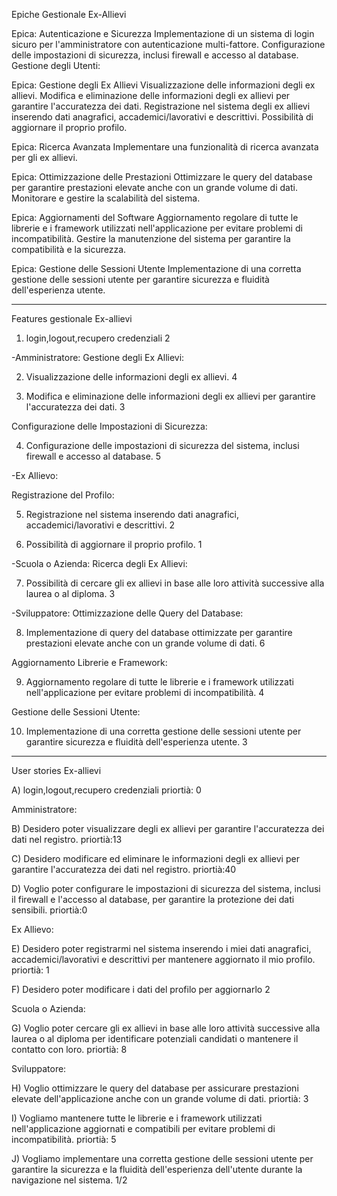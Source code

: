 Epiche Gestionale Ex-Allievi

Epica: Autenticazione e Sicurezza
Implementazione di un sistema di login sicuro per l'amministratore con autenticazione multi-fattore.
Configurazione delle impostazioni di sicurezza, inclusi firewall e accesso al database.
Gestione degli Utenti:

Epica: Gestione degli Ex Allievi
Visualizzazione delle informazioni degli ex allievi.
Modifica e eliminazione delle informazioni degli ex allievi per garantire l'accuratezza dei dati.
Registrazione nel sistema degli ex allievi inserendo dati anagrafici, accademici/lavorativi e descrittivi.
Possibilità di aggiornare il proprio profilo.

Epica: Ricerca Avanzata
Implementare una funzionalità di ricerca avanzata per gli ex allievi.

Epica: Ottimizzazione delle Prestazioni
Ottimizzare le query del database per garantire prestazioni elevate anche con un grande volume di dati.
Monitorare e gestire la scalabilità del sistema.

Epica: Aggiornamenti del Software
Aggiornamento regolare di tutte le librerie e i framework utilizzati nell'applicazione per evitare problemi di incompatibilità.
Gestire la manutenzione del sistema per garantire la compatibilità e la sicurezza.

Epica: Gestione delle Sessioni Utente
Implementazione di una corretta gestione delle sessioni utente per garantire sicurezza e fluidità dell'esperienza utente.

---------------------------------------------------------------------------------------------------------

Features gestionale Ex-allievi

1) login,logout,recupero credenziali    2

-Amministratore:
Gestione degli Ex Allievi:

2) Visualizzazione delle informazioni degli ex allievi.    4

3) Modifica e eliminazione delle informazioni degli ex allievi per garantire l'accuratezza dei dati.    3

Configurazione delle Impostazioni di Sicurezza:

4) Configurazione delle impostazioni di sicurezza del sistema, inclusi firewall e accesso al database.      5

-Ex Allievo:

Registrazione del Profilo:

5) Registrazione nel sistema inserendo dati anagrafici, accademici/lavorativi e descrittivi.        2

6) Possibilità di aggiornare il proprio profilo.        1

-Scuola o Azienda:
Ricerca degli Ex Allievi:

7) Possibilità di cercare gli ex allievi in base alle loro attività successive alla laurea o al diploma.    3

-Sviluppatore:
Ottimizzazione delle Query del Database:

8) Implementazione di query del database ottimizzate per garantire prestazioni elevate anche con un grande volume di dati.      6

Aggiornamento Librerie e Framework:

9) Aggiornamento regolare di tutte le librerie e i framework utilizzati nell'applicazione per evitare problemi di incompatibilità.      4

Gestione delle Sessioni Utente:

10) Implementazione di una corretta gestione delle sessioni utente per garantire sicurezza e fluidità dell'esperienza utente.       3

-------------------------------------------------------------------------------------------------------------------------------------------------

User stories Ex-allievi

A) login,logout,recupero credenziali priortià: 0

Amministratore:

B) Desidero poter visualizzare degli ex allievi per garantire l'accuratezza dei dati nel registro.  priortià:13

C) Desidero modificare ed eliminare le informazioni degli ex allievi per garantire l'accuratezza dei dati nel registro.  priortià:40

D) Voglio poter configurare le impostazioni di sicurezza del sistema, inclusi il firewall e l'accesso al database, per garantire la protezione dei dati sensibili. priortià:0

Ex Allievo:

E) Desidero poter registrarmi nel sistema inserendo i miei dati anagrafici, accademici/lavorativi e descrittivi per mantenere aggiornato il mio profilo. priortià: 1

F) Desidero poter modificare i dati del profilo per aggiornarlo 2

Scuola o Azienda:

G) Voglio poter cercare gli ex allievi in base alle loro attività successive alla laurea o al diploma per identificare potenziali candidati o mantenere il contatto con loro. priortià: 8

Sviluppatore:

H) Voglio ottimizzare le query del database per assicurare prestazioni elevate dell'applicazione anche con un grande volume di dati. priortià: 3

I) Vogliamo mantenere tutte le librerie e i framework utilizzati nell'applicazione aggiornati e compatibili per evitare problemi di incompatibilità. priortià: 5

J) Vogliamo implementare una corretta gestione delle sessioni utente per garantire la sicurezza e la fluidità dell'esperienza dell'utente durante la navigazione nel sistema.  1/2
